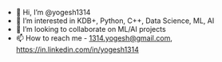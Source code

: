 - 👋 Hi, I’m @yogesh1314
- 👀 I’m interested in KDB+, Python, C++, Data Science, ML, AI
- 💞️ I’m looking to collaborate on ML/AI projects
- 📫 How to reach me  - 1314.yogesh@gmail.com, https://in.linkedin.com/in/yogesh1314 

<!---
yogesh1314/yogesh1314 is a ✨ special ✨ repository because its `README.md` (this file) appears on your GitHub profile.
You can click the Preview link to take a look at your changes.
--->
